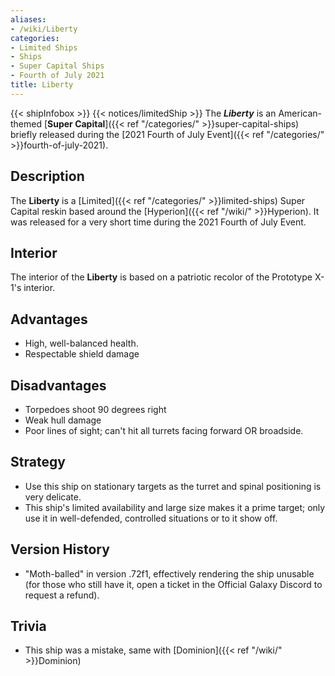 ```yaml
---
aliases:
- /wiki/Liberty
categories:
- Limited Ships
- Ships
- Super Capital Ships
- Fourth of July 2021
title: Liberty
---
```


{{< shipInfobox >}} {{< notices/limitedShip >}} The **_Liberty_** is an American-themed [**Super Capital**]({{< ref "/categories/" >}}super-capital-ships) briefly released during the [2021 Fourth of July Event]({{< ref "/categories/" >}}fourth-of-july-2021). 

## Description

The **Liberty** is a [Limited]({{< ref "/categories/" >}}limited-ships) Super Capital reskin based around the [Hyperion]({{< ref "/wiki/" >}}Hyperion). It was released for a very short time during the 2021 Fourth of July Event.

## Interior

The interior of the **Liberty** is based on a patriotic recolor of the Prototype X-1's interior.

## Advantages

- High, well-balanced health.
- Respectable shield damage

## Disadvantages

- Torpedoes shoot 90 degrees right
- Weak hull damage
- Poor lines of sight; can't hit all turrets facing forward OR broadside.

## Strategy

- Use this ship on stationary targets as the turret and spinal positioning is very delicate.
- This ship's limited availability and large size makes it a prime target; only use it in well-defended, controlled situations or to it show off.

## Version History 

- "Moth-balled" in version .72f1, effectively rendering the ship unusable (for those who still have it, open a ticket in the Official Galaxy Discord to request a refund).

## Trivia

- This ship was a mistake, same with [Dominion]({{< ref "/wiki/" >}}Dominion)